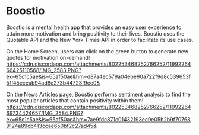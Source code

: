 # Boostio
Boostio is a mental health app that provides an easy user experience to attain more motivation and bring positivity to their lives.
Boostio uses the Quotable API and the New York Times API in order to facilitate its use cases.

On the Home Screen, users can click on the green button to generate new quotes for motivation on-demand!
https://cdn.discordapp.com/attachments/802253468252766252/1199226466425110568/IMG_2583.PNG?ex=65c1c5ae&is=65af50ae&hm=d87a4ec579a04ebe90a722f9d8c539653f51f45eceab94ad8e273b44723f9ee0&

On the News Articles page, Boostio performs sentiment analysis to find the most popular articles that contain positivity within them!
https://cdn.discordapp.com/attachments/802253468252766252/1199226469734424657/IMG_2584.PNG?ex=65c1c5ae&is=65af50ae&hm=7ae9fdc871c01432193ec9e05b2b9f707689124a89cb413ccae650bf2c27ad45&
